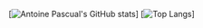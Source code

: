 [![Antoine Pascual's GitHub stats](https://github-readme-stats.vercel.app/api?username=flashtheorie)]
[![Top Langs](https://github-readme-stats.vercel.app/api/top-langs/?username=flashtheorie&hide=css&layout=compact)]

